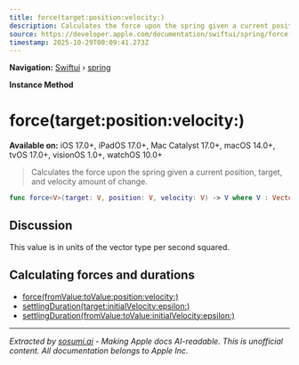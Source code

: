 ```yaml
---
title: force(target:position:velocity:)
description: Calculates the force upon the spring given a current position, target, and velocity amount of change.
source: https://developer.apple.com/documentation/swiftui/spring/force(target:position:velocity:)
timestamp: 2025-10-29T00:09:41.273Z
---
```


**Navigation:** [Swiftui](/documentation/swiftui) › [spring](/documentation/swiftui/spring)

**Instance Method**

# force(target:position:velocity:)

**Available on:** iOS 17.0+, iPadOS 17.0+, Mac Catalyst 17.0+, macOS 14.0+, tvOS 17.0+, visionOS 1.0+, watchOS 10.0+

> Calculates the force upon the spring given a current position, target, and velocity amount of change.

```swift
func force<V>(target: V, position: V, velocity: V) -> V where V : VectorArithmetic
```

## Discussion

This value is in units of the vector type per second squared.

## Calculating forces and durations

- [force(fromValue:toValue:position:velocity:)](/documentation/swiftui/spring/force(fromvalue:tovalue:position:velocity:))
- [settlingDuration(target:initialVelocity:epsilon:)](/documentation/swiftui/spring/settlingduration(target:initialvelocity:epsilon:))
- [settlingDuration(fromValue:toValue:initialVelocity:epsilon:)](/documentation/swiftui/spring/settlingduration(fromvalue:tovalue:initialvelocity:epsilon:))

---

*Extracted by [sosumi.ai](https://sosumi.ai) - Making Apple docs AI-readable.*
*This is unofficial content. All documentation belongs to Apple Inc.*
